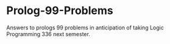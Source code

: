 # Prolog-99-Problems
Answers to prologs 99 problems in anticipation of taking Logic Programming 336 next semester.
